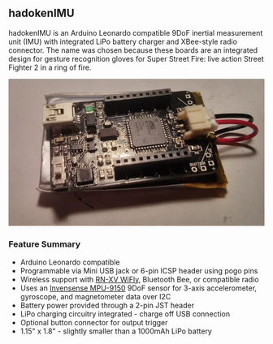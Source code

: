 hadokenIMU
----------

hadokenIMU is an Arduino Leonardo compatible 9DoF inertial measurement unit (IMU) with integrated LiPo battery charger and XBee-style radio connector. The name was chosen because these boards are an integrated design for gesture recognition gloves for Super Street Fire: live action Street Fighter 2 in a ring of fire.

![hadokenIMU photo](docs/hadokenIMU.jpg)

### Feature Summary

* Arduino Leonardo compatible
* Programmable via Mini USB jack or 6-pin ICSP header using pogo pins
* Wireless support with [RN-XV WiFly](http://rovingnetworks.com/products/RN171XV), Bluetooth Bee, or compatible radio
* Uses an [Invensense MPU-9150](http://www.invensense.com/mems/gyro/mpu9150.html) 9DoF sensor for 3-axis accelerometer, gyroscope, and magnetometer data over I2C
* Battery power provided through a 2-pin JST header
* LiPo charging circuitry integrated - charge off USB connection
* Optional button connector for output trigger
* 1.15" x 1.8" - slightly smaller than a 1000mAh LiPo battery


